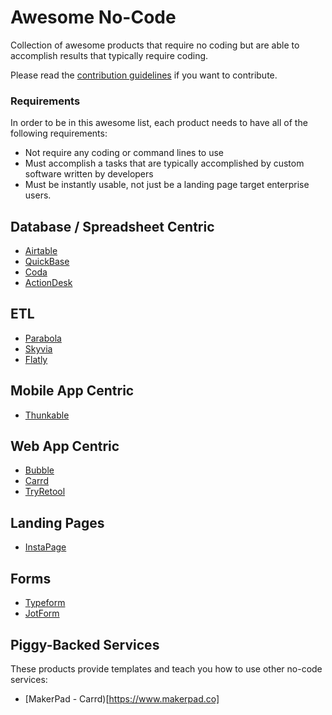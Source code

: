 # Awesome No-Code

Collection of awesome products that require no coding but are able to accomplish results that typically require coding. 

Please read the [contribution guidelines](CONTRIBUTING.md) if you want to contribute.

### Requirements
In order to be in this awesome list, each product needs to have all of the following requirements: 
- Not require any coding or command lines to use
- Must accomplish a tasks that are typically accomplished by custom software written by developers
- Must be instantly usable, not just be a landing page target enterprise users. 

## Database / Spreadsheet Centric
- [Airtable](https://airtable.com)
- [QuickBase](https://www.quickbase.com/) 
- [Coda](https://coda.io/) 
- [ActionDesk](https://www.actiondesk.io/)


## ETL
- [Parabola](https://parabola.io)
- [Skyvia](https://skyvia.com)
- [Flatly](https://flatly.io/) 

## Mobile App Centric
- [Thunkable](https://thunkable.com/)

## Web App Centric 
- [Bubble](https://bubble.is/)
- [Carrd](https://carrd.co/) 
- [TryRetool](https://tryretool.com/)

## Landing Pages
- [InstaPage](https://instapage.com)

## Forms 
- [Typeform](https://typeform.com)
- [JotForm](https://www.jotform.com)

## Piggy-Backed Services 
These products provide templates and teach you how to use other no-code services: 
- [MakerPad - Carrd)[https://www.makerpad.co]
